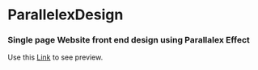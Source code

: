 # ParallelexDesign

### Single page Website front end design using Parallalex Effect 

Use this [Link](https://vineel-raj-varma.github.io/ParallelexDesign/) to see preview.
